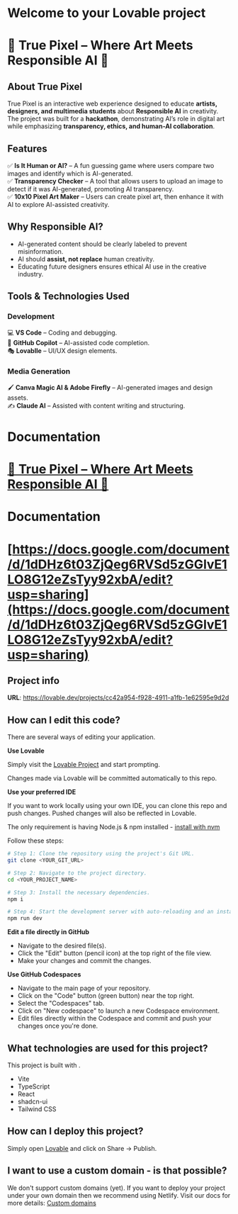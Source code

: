 # Welcome to your Lovable project
# 🎨 True Pixel – Where Art Meets Responsible AI 🤖  

## **About True Pixel**  
True Pixel is an interactive web experience designed to educate **artists, designers, and multimedia students** about **Responsible AI** in creativity. The project was built for a **hackathon**, demonstrating AI’s role in digital art while emphasizing **transparency, ethics, and human-AI collaboration**.  

## **Features**  
✅ **Is It Human or AI?** – A fun guessing game where users compare two images and identify which is AI-generated.  
✅ **Transparency Checker** – A tool that allows users to upload an image to detect if it was AI-generated, promoting AI transparency.  
✅ **10x10 Pixel Art Maker** – Users can create pixel art, then enhance it with AI to explore AI-assisted creativity.  

## **Why Responsible AI?**  
- AI-generated content should be clearly labeled to prevent misinformation.  
- AI should **assist, not replace** human creativity.  
- Educating future designers ensures ethical AI use in the creative industry.  

## **Tools & Technologies Used**  
### **Development**  
💻 **VS Code** – Coding and debugging.  
🤖 **GitHub Copilot** – AI-assisted code completion.  
🎭 **Lovablle** – UI/UX design elements.  

### **Media Generation**  
🖌️ **Canva Magic AI & Adobe Firefly** – AI-generated images and design assets.  
✍️ **Claude AI** – Assisted with content writing and structuring.  

# Documentation
# [🎨 True Pixel – Where Art Meets Responsible AI 🤖  ](https://docs.google.com/document/d/1dDHz6t03ZjQeg6RVSd5zGGlvE1LO8G12eZsTyy92xbA/edit?usp=sharing)

# Documentation
# [https://docs.google.com/document/d/1dDHz6t03ZjQeg6RVSd5zGGlvE1LO8G12eZsTyy92xbA/edit?usp=sharing](https://docs.google.com/document/d/1dDHz6t03ZjQeg6RVSd5zGGlvE1LO8G12eZsTyy92xbA/edit?usp=sharing)







## Project info

**URL**: https://lovable.dev/projects/cc42a954-f928-4911-a1fb-1e62595e9d2d

## How can I edit this code?

There are several ways of editing your application.

**Use Lovable**

Simply visit the [Lovable Project](https://lovable.dev/projects/cc42a954-f928-4911-a1fb-1e62595e9d2d) and start prompting.

Changes made via Lovable will be committed automatically to this repo.

**Use your preferred IDE**

If you want to work locally using your own IDE, you can clone this repo and push changes. Pushed changes will also be reflected in Lovable.

The only requirement is having Node.js & npm installed - [install with nvm](https://github.com/nvm-sh/nvm#installing-and-updating)

Follow these steps:

```sh
# Step 1: Clone the repository using the project's Git URL.
git clone <YOUR_GIT_URL>

# Step 2: Navigate to the project directory.
cd <YOUR_PROJECT_NAME>

# Step 3: Install the necessary dependencies.
npm i

# Step 4: Start the development server with auto-reloading and an instant preview.
npm run dev
```

**Edit a file directly in GitHub**

- Navigate to the desired file(s).
- Click the "Edit" button (pencil icon) at the top right of the file view.
- Make your changes and commit the changes.

**Use GitHub Codespaces**

- Navigate to the main page of your repository.
- Click on the "Code" button (green button) near the top right.
- Select the "Codespaces" tab.
- Click on "New codespace" to launch a new Codespace environment.
- Edit files directly within the Codespace and commit and push your changes once you're done.

## What technologies are used for this project?

This project is built with .

- Vite
- TypeScript
- React
- shadcn-ui
- Tailwind CSS

## How can I deploy this project?

Simply open [Lovable](https://lovable.dev/projects/cc42a954-f928-4911-a1fb-1e62595e9d2d) and click on Share -> Publish.

## I want to use a custom domain - is that possible?

We don't support custom domains (yet). If you want to deploy your project under your own domain then we recommend using Netlify. Visit our docs for more details: [Custom domains](https://docs.lovable.dev/tips-tricks/custom-domain/)
